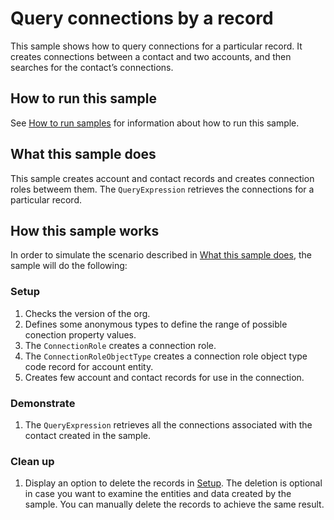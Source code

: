 # Query connections by a record
This sample shows how to query connections for a particular record. It creates connections between a contact and two accounts, and then searches for the contact’s connections.

## How to run this sample

See [How to run samples](../../../How-to-run-samples.md) for information about how to run this sample.

## What this sample does

This sample creates account and contact records and creates connection roles betweem them. The `QueryExpression` retrieves the connections for a particular record.

## How this sample works

In order to simulate the scenario described in [What this sample does](#what-this-sample-does), the sample will do the following:

### Setup
1. Checks the version of the org.
2. Defines some anonymous types to define the range of possible conection property values.
3. The `ConnectionRole` creates a connection role.
4. The `ConnectionRoleObjectType` creates a connection role object type code record for account entity. 
5. Creates few account and contact records for use in the connection.



### Demonstrate
1. The `QueryExpression` retrieves all the connections associated with the contact created in the sample.

### Clean up

1. Display an option to delete the records in [Setup](#setup).
    The deletion is optional in case you want to examine the entities and data created by the sample. You can manually delete the records to achieve the same result.
